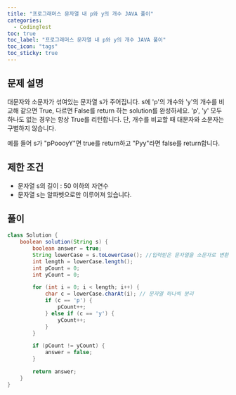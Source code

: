 ```yaml
---
title: "프로그래머스 문자열 내 p와 y의 개수 JAVA 풀이"
categories:
  - CodingTest
toc: true
toc_label: "프로그래머스 문자열 내 p와 y의 개수 JAVA 풀이"
toc_icon: "tags"
toc_sticky: true
---
```

## 문제 설명
대문자와 소문자가 섞여있는 문자열 s가 주어집니다. s에 'p'의 개수와 'y'의 개수를 비교해 같으면 True, 다르면 False를 return 하는 solution를 완성하세요. 'p', 'y' 모두 하나도 없는 경우는 항상 True를 리턴합니다. 단, 개수를 비교할 때 대문자와 소문자는 구별하지 않습니다.

예를 들어 s가 "pPoooyY"면 true를 return하고 "Pyy"라면 false를 return합니다.

## 제한 조건
- 문자열 s의 길이 : 50 이하의 자연수
- 문자열 s는 알파벳으로만 이루어져 있습니다.

## 풀이
```java
class Solution {
    boolean solution(String s) {
        boolean answer = true;
        String lowerCase = s.toLowerCase(); //입력받은 문자열을 소문자로 변환
        int length = lowerCase.length();
        int pCount = 0;
        int yCount = 0;

        for (int i = 0; i < length; i++) {
            char c = lowerCase.charAt(i); // 문자열 하나씩 분리
            if (c == 'p') {
                pCount++;
            } else if (c == 'y') {
                yCount++;
            }
        }

        if (pCount != yCount) {
            answer = false;
        }

        return answer;
    }
}
```
